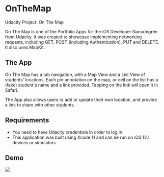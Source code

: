 # OnTheMap
Udacity Project: On The Map

On The Map is one of the Portfolio Apps for the iOS Developer Nanodegree from Udacity. It was created to showcase implementing networking requests, including GET, POST (including Authentication), PUT and DELETE. It also uses MapKit.

## The App
On The Map has a tab navigation, with a Map View and a List View of students' locations. Each pin annotation on the map, or cell on the list has a (fake) student's name and a link provided. Tapping on the link will open it in Safari.

The App also allows users to add or update their own location, and provide a link to share with other students.

## Requirements
* You need to have Udacity credentials in order to log in.
* This application was built using Xcode 11  and can be run on iOS 12.1 devices or simulators

## Demo
![](OnTheMapDemo.gif)

